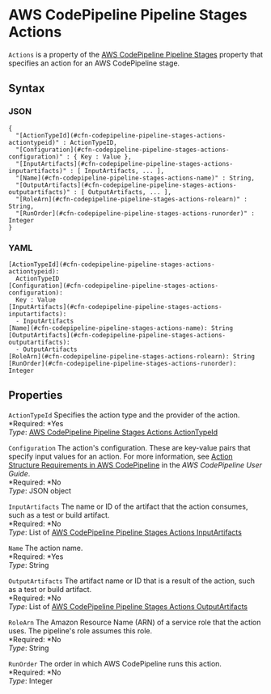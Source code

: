 # AWS CodePipeline Pipeline Stages Actions<a name="aws-properties-codepipeline-pipeline-stages-actions"></a>

`Actions` is a property of the [AWS CodePipeline Pipeline Stages](aws-properties-codepipeline-pipeline-stages.md) property that specifies an action for an AWS CodePipeline stage\.

## Syntax<a name="w3ab2c21c14d393b5"></a>

### JSON<a name="aws-properties-codepipeline-pipeline-stages-actions-syntax.json"></a>

```
{
  "[ActionTypeId](#cfn-codepipeline-pipeline-stages-actions-actiontypeid)" : ActionTypeID,
  "[Configuration](#cfn-codepipeline-pipeline-stages-actions-configuration)" : { Key : Value },
  "[InputArtifacts](#cfn-codepipeline-pipeline-stages-actions-inputartifacts)" : [ InputArtifacts, ... ],
  "[Name](#cfn-codepipeline-pipeline-stages-actions-name)" : String,
  "[OutputArtifacts](#cfn-codepipeline-pipeline-stages-actions-outputartifacts)" : [ OutputArtifacts, ... ],
  "[RoleArn](#cfn-codepipeline-pipeline-stages-actions-rolearn)" : String,
  "[RunOrder](#cfn-codepipeline-pipeline-stages-actions-runorder)" : Integer
}
```

### YAML<a name="aws-properties-codepipeline-pipeline-stages-actions-syntax.yaml"></a>

```
[ActionTypeId](#cfn-codepipeline-pipeline-stages-actions-actiontypeid):
  ActionTypeID
[Configuration](#cfn-codepipeline-pipeline-stages-actions-configuration):
  Key : Value
[InputArtifacts](#cfn-codepipeline-pipeline-stages-actions-inputartifacts):
  - InputArtifacts
[Name](#cfn-codepipeline-pipeline-stages-actions-name): String
[OutputArtifacts](#cfn-codepipeline-pipeline-stages-actions-outputartifacts):
  - OutputArtifacts
[RoleArn](#cfn-codepipeline-pipeline-stages-actions-rolearn): String
[RunOrder](#cfn-codepipeline-pipeline-stages-actions-runorder): Integer
```

## Properties<a name="w3ab2c21c14d393b7"></a>

`ActionTypeId`  <a name="cfn-codepipeline-pipeline-stages-actions-actiontypeid"></a>
Specifies the action type and the provider of the action\.  
*Required: *Yes  
*Type*: [AWS CodePipeline Pipeline Stages Actions ActionTypeId](aws-properties-codepipeline-pipeline-stages-actions-actiontypeid.md)

`Configuration`  <a name="cfn-codepipeline-pipeline-stages-actions-configuration"></a>
The action's configuration\. These are key\-value pairs that specify input values for an action\. For more information, see [ Action Structure Requirements in AWS CodePipeline](http://docs.aws.amazon.com/codepipeline/latest/userguide/reference-pipeline-structure.html#action-requirements) in the *AWS CodePipeline User Guide*\.  
*Required: *No  
*Type*: JSON object

`InputArtifacts`  <a name="cfn-codepipeline-pipeline-stages-actions-inputartifacts"></a>
The name or ID of the artifact that the action consumes, such as a test or build artifact\.  
*Required: *No  
*Type*: List of [AWS CodePipeline Pipeline Stages Actions InputArtifacts](aws-properties-codepipeline-pipeline-stages-actions-inputartifacts.md)

`Name`  <a name="cfn-codepipeline-pipeline-stages-actions-name"></a>
The action name\.  
*Required: *Yes  
*Type*: String

`OutputArtifacts`  <a name="cfn-codepipeline-pipeline-stages-actions-outputartifacts"></a>
The artifact name or ID that is a result of the action, such as a test or build artifact\.  
*Required: *No  
*Type*: List of [AWS CodePipeline Pipeline Stages Actions OutputArtifacts](aws-properties-codepipeline-pipeline-stages-actions-outputartifacts.md)

`RoleArn`  <a name="cfn-codepipeline-pipeline-stages-actions-rolearn"></a>
The Amazon Resource Name \(ARN\) of a service role that the action uses\. The pipeline's role assumes this role\.  
*Required: *No  
*Type*: String

`RunOrder`  <a name="cfn-codepipeline-pipeline-stages-actions-runorder"></a>
The order in which AWS CodePipeline runs this action\.  
*Required: *No  
*Type*: Integer